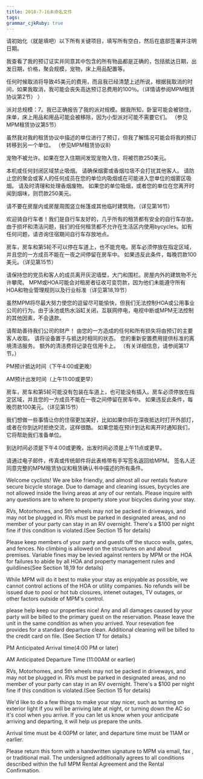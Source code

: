 ```yaml
---
title: 2018-7-16未命名文件 
tags: 
grammar_cjkRuby: true
---
```

请初始化（就是填吧）以下所有关键项目，填写所有空白，然后在底部签署并注明日期。

我查看了我的预订证实并同意其中包含的所有物品都是正确的，包括抵达日期，出发日期，价格，聚会规模，宠物，床上用品配置等。

任何时候取消将导致45美元的费用，而且我已经清楚上述所说，根据我取消的时间，如果我取消，我可能会丧失高达预订总费用的100％。（详情请参阅MPM租赁协议第2节） ）

派对总规模：7。我已正确报告了我的派对规模。据我所知，卧室可能会被锁住，床单，床上用品和用品可能会被移除，因为小型派对可能不需要它们。 （参见MPM租赁协议第5节）

虽然我对我的租赁协议中描述的单位进行了预订，但我了解情况可能会将我的预订转移到另一个单位。 （参见MPM租赁协议8）

宠物不被允许。如果在您入住期间发现宠物入住，将被罚款250美元。

本机或任何封闭区域禁止吸烟。 请确保烟雾或香烟垃圾不会打扰其他客人。 请防止您的聚会或客人的任何成员在您的单位内吸烟或在可能进入您单位的烟雾区吸烟。 请及时清理和处理香烟废物。 如果您的单位吸烟，或者您的单位在您离开时闻到烟味，则罚款250美元。

请不要在房屋内或房屋周围竖立帐篷或其他临时建筑物。（详见第16节）

欢迎骑自行车者！我们是自行车友好的，几乎所有的租赁都有安全的自行车存放。由于损坏和清洁问题，我们的任何租赁都不允许在生活区内使用bycycles。如有任何问题，请咨询住宿期间自行车存放地点。

房车，房车和第5轮不可以停在车道上，也不能充电。房车必须停放在指定区域，并且您的一方成员不能在一夜之间停留在房车中。 如果违反此条件，每晚罚款100美元。（详见第15节）

请保持您的党员和客人的成员离开灰泥墙壁，大门和围栏。房屋内外的建筑物不允许攀爬。 MPM或HOA可能会对租房者征收可变罚款，因为他们未能遵守所有HOA和物业管理规则以及行业标准（详见第18,19节）

虽然MPM将尽最大努力使您的逗留尽可能愉快，但我们无法控制HOA或公用事业公司的行为。由于泳池或热水浴缸关闭，互联网停电，电视中断或MPM无法控制的其他因素，不会退款。

请帮助善待我们公司的财产！ 由您的一方造成的任何和所有损失将由预订的主要客人收取。 请将设备置于与抵达时相同的状态。 您的重新安置费用提供标准的离境清洁服务。 额外的清洁费将记录在信用卡上。 （有关详细信息，请参阅第17节。）

PM预计抵达时间（下午4:00或更晚）

AM预计出发时间（上午11:00或更早）

房车，房车和第5轮可能没有包装在车道上，也可能没有插入。房车必须停放在指定区域，并且您的一方成员不能在一夜之间停留在房车中。 如果违反此条件，每晚罚款100美元。（详见第15节）

我们想做一些事情让你的住宿更加美好，比如如果你将在深夜抵达时打开外部灯，或者在你到达时拒绝交流，这样很酷。 如果您能在预计到达和离开时通知我们，它将帮助我们准备单位。

到达时间必须是下午4:00或更晚，出发时间必须是上午11点或更早。

请通过电子邮件，传真或传统邮件将此表格带有手写签名返回给MPM。 签名人还同意完整的MPM租赁协议和租赁确认书中描述的所有条件。

Welcome cyclists! We are bike friendly, and almost all our rentals feature secure bicycle storage. Due to damage and cleaning issues, bycycles are not allowed inside the living areas at any of our rentals. Please inquire with any questions are to where to property store your bicycles during your stay.

RVs, Motorhomes, and 5th wheels may not be packed in driveways, and may not be plugged in. RVs must be parked in designated areas, and no member of your party can stay in an RV overnight. There's a $100 per night fine if this condition is violated.(See Section 15 for details)

Please keep members of your party and guests off the stucco walls, gates, and fences. No climbing is allowed on the structures on and about premises. Variable fines may be levied against  renters by MPM or the HOA for failures to abide by all HOA and property management rules and guildlines(See Section 18,19 for details)

While MPM will do it best to make your stay as enjoyable as possible, we cannot control actions of the HOA or utility companies. No refunds will be issued due to pool or hot tub closures, intenet outages, TV outages, or other factors outside of MPM's control.

please help keep our properties nice! Any and all damages caused by your party will be billed to the primary guest on the reservation. Please leave the unit in the same condition as when you arrived. Your resevation fee provides for a standard departure clean. Additional cleaning will be billed to the credit card on file. (See Section 17 for details.)

PM Anticipated Arrival time(4:00 PM or later) 

AM Anticipated Departure Time (11:00AM or earlier)


RVs, Motorhomes, and 5th wheels may not be packed in driveways, and may not be plugged in. RVs must be parked in designated areas, and no member of your party can stay in an RV overnight. There's a $100 per night fine if this condition is violated.(See Section 15 for details)


We'd like to do a few things to make your stay nicer, such as turning on exterior light if you will be arriving late at night, or turning down the AC so it's cool when you arrive. If you can let us know when your anticipate arriving and departing, it will help us prepare the units. 

Arrival time must be 4:00PM or later, and departure time must be 11AM or earlier.

Please return this form with a handwritten signature to MPM via email, fax , or traditional mail. The undersigned additionally agrees to all conditions described within the full MPM Rental Agreement and the Rental Confirmation.